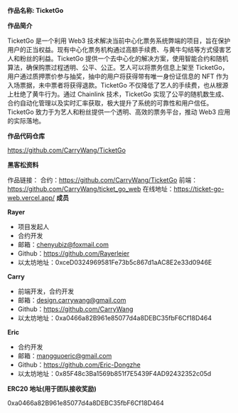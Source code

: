 **作品名称: TicketGo**

**作品简介**

TicketGo 是一个利用 Web3 技术解决当前中心化票务系统弊端的项目，旨在保护用户的正当权益。现有中心化票务机构通过高额手续费、与黄牛勾结等方式侵害艺人和粉丝的利益。TicketGo 提供一个去中心化的解决方案，使用智能合约和随机算法，确保购票过程透明、公平、公正。艺人可以将票务信息上架至 TicketGo，用户通过质押票价参与抽奖，抽中的用户将获得带有唯一身份证信息的 NFT 作为入场票据，未中票者将获得退款。TicketGo 不仅降低了艺人的手续费，也从根源上杜绝了黄牛行为。通过 Chainlink 技术，TicketGo 实现了公平的随机数生成、合约自动化管理以及实时汇率获取，极大提升了系统的可靠性和用户信任。TicketGo 致力于为艺人和粉丝提供一个透明、高效的票务平台，推动 Web3 应用的实际落地。

**作品代码仓库**

https://github.com/CarryWang/TicketGo

**黑客松资料**

作品链接：
合约：https://github.com/CarryWang/TicketGo
前端：https://github.com/CarryWang/ticket_go_web
在线地址：https://ticket-go-web.vercel.app/
**成员**

**Rayer**

- 项目发起人
- 合约开发
- 邮箱：chenyubiz@foxmail.com
- Github：https://github.com/Rayerleier
- 以太坊地址：0xceD0324969581Fe73b5c867d1aAC8E2e33d0946E

**Carry**

- 前端开发，合约开发
- 邮箱：design.carrywang@gmail.com
- Github：https://github.com/CarryWang
- 以太坊地址：0xa0466a82B961e85077d4a8DEBC35fbF6Cf18D464

**Eric**

- 合约开发
- 邮箱：mangguoeric@gmail.com
- Github：https://github.com/Eric-Dongzhe
- 以太坊地址：0x85F48c3Ba1569b851f7E5439F4AD92432352c05d

**ERC20 地址(用于团队接收奖励)**

0xa0466a82B961e85077d4a8DEBC35fbF6Cf18D464
